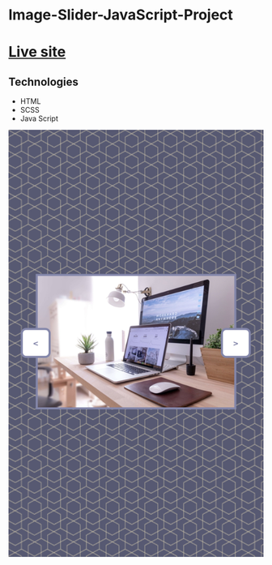 # Image-Slider-JavaScript-Project

<h1><a href="https://jolly-clarke-0edcb0.netlify.app">Live site</a></h1>


## Technologies

- HTML
- SCSS
- Java Script

<img width="1675" src="https://raw.githubusercontent.com/ArnasLuksas/Image-Slider-JavaScript-Project/main/img/IMG_6108.jpg">


